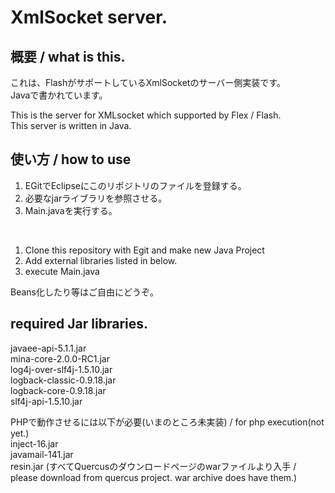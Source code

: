 # XmlSocket server.

## 概要 / what is this.
これは、FlashがサポートしているXmlSocketのサーバー側実装です。
<br />Javaで書かれています。

This is the server for XMLsocket which supported by Flex / Flash.
<br />This server is written in Java.

## 使い方 / how to use
1. EGitでEclipseにこのリポジトリのファイルを登録する。
2. 必要なjarライブラリを参照させる。
3. Main.javaを実行する。

<br />

1. Clone this repository with Egit and make new Java Project
2. Add external libraries listed in below.
3. execute Main.java

Beans化したり等はご自由にどうぞ。

## required Jar libraries.
javaee-api-5.1.1.jar
<br />mina-core-2.0.0-RC1.jar
<br />log4j-over-slf4j-1.5.10.jar
<br />logback-classic-0.9.18.jar
<br />logback-core-0.9.18.jar
<br />slf4j-api-1.5.10.jar

PHPで動作させるには以下が必要(いまのところ未実装) / for php execution(not yet.)
<br />inject-16.jar
<br />javamail-141.jar
<br />resin.jar
(すべてQuercusのダウンロードページのwarファイルより入手 / please download from quercus project. war archive does have them.)

